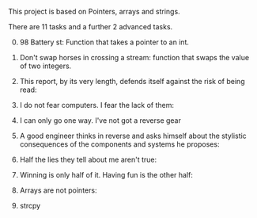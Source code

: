 This project is based on Pointers, arrays and strings. 

There are 11 tasks and a further 2 advanced tasks.

0. 98 Battery st: Function that takes a pointer to an int.

1. Don't swap horses in crossing a stream: function that swaps the value of two integers.

2. This report, by its very length, defends itself against the risk of being read:

3. I do not fear computers. I fear the lack of them:

4. I can only go one way. I've not got a reverse gear

5. A good engineer thinks in reverse and asks himself about the stylistic consequences of the components and systems he proposes:

6. Half the lies they tell about me aren't true:

7. Winning is only half of it. Having fun is the other half:

8. Arrays are not pointers:

9. strcpy

 
